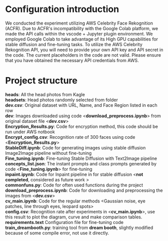 # Configuration introduction
We conducted the experiment utilizing AWS Celebrity Face Rekognition (ACFR). Due to ACFR's incompatibility with the Google Colab platform, we made the API calls within the vscode + Jupyter plugin environment. We employed Google Colab to take advantage of its High GPU capabilities for stable diffusion and fine-tuning tasks. To utilize the AWS Celebrity Rekognition API, you will need to provide your own API key and API secret in the code. The current placeholders in the code are not valid. Please ensure that you have obtained the necessary API credentials from AWS.

# Project structure
**heads**: All the head photos from Kagle \
**headsets**: Head photos randomly selected from <heads> folder \
**dev.csv**: Original dataset with URL, Name, and Face Region listed in each row \
**dev**: Images downloaded using code <**download_preprocess.ipynb**> from original dataset file <**dev.csv**> \
**Encryption_Results.py**: Code for encryption method, this code should be run under AWS notbook \
**Encrypt_config.csv**: Recognition rate of 300 faces using code <**Encryption_Results.py**> \
**StableDiff.ipynb**: Code for generating images using stable diffusion Image2Image pipeline without fine-tuning \
**Fine_tuning.ipynb**: Fine-tuning Stable Diffusion with Text2Image pipeline \
**concepts_list.json**: The instant prompts and class prompts generated by code <**Fine_tuning.ipynb**> for fine-tuning \
**inpaint.ipynb**: Code for Inpaint pipeline in for stable diffusion <**not completed**, considered as future work > \
**commonfuns.py**: Code for often used functions during the project \
**download_preprocess.ipynb**: Code for downloading and preprocessing the images from <**dev.csv**>  \
**cv_main.ipynb**: Code for the regular methods <Gaussian noise, eye patches, line through eyes, leopard spots> \
**config.csv**: Recognition rate after experiments in <**cv_main.ipynb**>, use this result to plot the diagram, curve and make comparison tables. \
**requirements.text** Configuration file for fine-tuning code \
**train_dreambooth.py**: training tool from **dream booth**, slightly modified because of some compile error, not use it directly.
